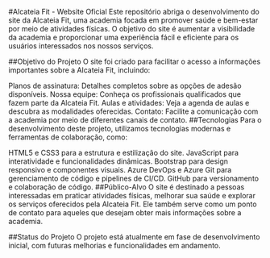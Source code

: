 #Alcateia Fit - Website Oficial
Este repositório abriga o desenvolvimento do site da Alcateia Fit, uma academia focada em promover saúde e bem-estar por meio de atividades físicas. O objetivo do site é aumentar a visibilidade da academia e proporcionar uma experiência fácil e eficiente para os usuários interessados nos nossos serviços.

##Objetivo do Projeto
O site foi criado para facilitar o acesso a informações importantes sobre a Alcateia Fit, incluindo:

Planos de assinatura: Detalhes completos sobre as opções de adesão disponíveis.
Nossa equipe: Conheça os profissionais qualificados que fazem parte da Alcateia Fit.
Aulas e atividades: Veja a agenda de aulas e descubra as modalidades oferecidas.
Contato: Facilite a comunicação com a academia por meio de diferentes canais de contato.
##Tecnologias
Para o desenvolvimento deste projeto, utilizamos tecnologias modernas e ferramentas de colaboração, como:

HTML5 e CSS3 para a estrutura e estilização do site.
JavaScript para interatividade e funcionalidades dinâmicas.
Bootstrap para design responsivo e componentes visuais.
Azure DevOps e Azure Git para gerenciamento de código e pipelines de CI/CD.
GitHub para versionamento e colaboração de código.
##Público-Alvo
O site é destinado a pessoas interessadas em praticar atividades físicas, melhorar sua saúde e explorar os serviços oferecidos pela Alcateia Fit. Ele também serve como um ponto de contato para aqueles que desejam obter mais informações sobre a academia.

##Status do Projeto
O projeto está atualmente em fase de desenvolvimento inicial, com futuras melhorias e funcionalidades em andamento.

